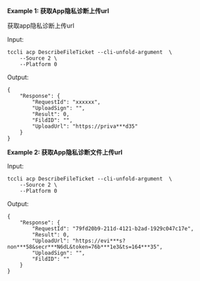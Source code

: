 **Example 1: 获取App隐私诊断上传url**

获取app隐私诊断上传url

Input: 

```
tccli acp DescribeFileTicket --cli-unfold-argument  \
    --Source 2 \
    --Platform 0
```

Output: 
```
{
    "Response": {
        "RequestId": "xxxxxx",
        "UploadSign": "",
        "Result": 0,
        "FildID": "",
        "UploadUrl": "https://priva***d35"
    }
}
```

**Example 2: 获取App隐私诊断文件上传url**



Input: 

```
tccli acp DescribeFileTicket --cli-unfold-argument  \
    --Source 2 \
    --Platform 0
```

Output: 
```
{
    "Response": {
        "RequestId": "79fd20b9-211d-4121-b2ad-1929c047c17e",
        "Result": 0,
        "UploadUrl": "https://evi***s?non***58&secr***N6dL&token=76b***1e3&ts=164***35",
        "UploadSign": "",
        "FildID": ""
    }
}
```

